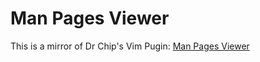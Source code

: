 # Man Pages Viewer


This is a mirror of Dr Chip's Vim Pugin: [Man Pages Viewer](http://www.drchip.org/astronaut/vim/index.html#MANPAGEVIEW)





